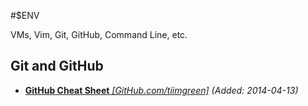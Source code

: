 #$ENV

VMs, Vim, Git, GitHub, Command Line, etc.

## Git and GitHub

* [**GitHub Cheat Sheet** *[GitHub.com/tiimgreen]*](https://github.com/tiimgreen/github-cheat-sheet) *(Added: 2014-04-13)*

